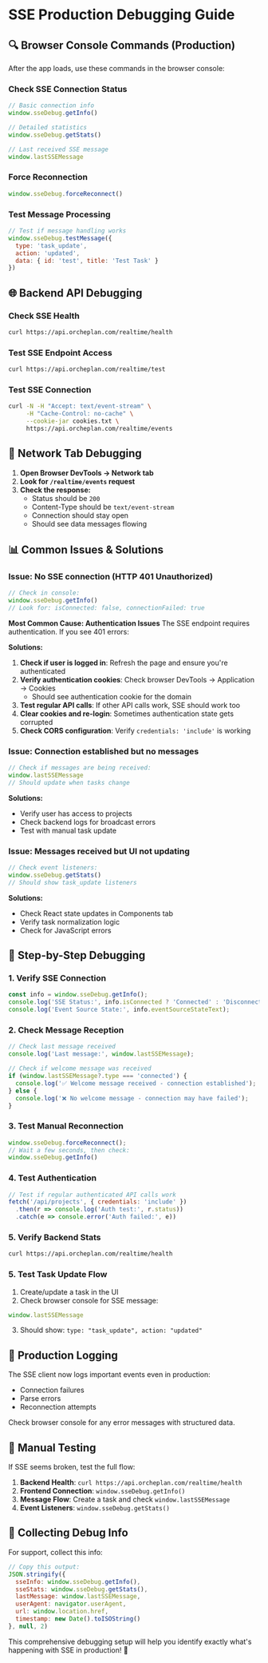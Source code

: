 # SSE Production Debugging Guide

## 🔍 Browser Console Commands (Production)

After the app loads, use these commands in the browser console:

### Check SSE Connection Status
```javascript
// Basic connection info
window.sseDebug.getInfo()

// Detailed statistics
window.sseDebug.getStats()

// Last received SSE message
window.lastSSEMessage
```

### Force Reconnection
```javascript
window.sseDebug.forceReconnect()
```

### Test Message Processing
```javascript
// Test if message handling works
window.sseDebug.testMessage({
  type: 'task_update',
  action: 'updated',
  data: { id: 'test', title: 'Test Task' }
})
```

## 🌐 Backend API Debugging

### Check SSE Health
```bash
curl https://api.orcheplan.com/realtime/health
```

### Test SSE Endpoint Access
```bash
curl https://api.orcheplan.com/realtime/test
```

### Test SSE Connection
```bash
curl -N -H "Accept: text/event-stream" \
     -H "Cache-Control: no-cache" \
     --cookie-jar cookies.txt \
     https://api.orcheplan.com/realtime/events
```

## 🔧 Network Tab Debugging

1. **Open Browser DevTools → Network tab**
2. **Look for `/realtime/events` request**
3. **Check the response:**
   - Status should be `200`
   - Content-Type should be `text/event-stream`
   - Connection should stay open
   - Should see data messages flowing

## 📊 Common Issues & Solutions

### Issue: No SSE connection (HTTP 401 Unauthorized)
```javascript
// Check in console:
window.sseDebug.getInfo()
// Look for: isConnected: false, connectionFailed: true
```

**Most Common Cause: Authentication Issues**
The SSE endpoint requires authentication. If you see 401 errors:

**Solutions:**
1. **Check if user is logged in**: Refresh the page and ensure you're authenticated
2. **Verify authentication cookies**: Check browser DevTools → Application → Cookies
   - Should see authentication cookie for the domain
3. **Test regular API calls**: If other API calls work, SSE should work too
4. **Clear cookies and re-login**: Sometimes authentication state gets corrupted
5. **Check CORS configuration**: Verify `credentials: 'include'` is working

### Issue: Connection established but no messages
```javascript
// Check if messages are being received:
window.lastSSEMessage
// Should update when tasks change
```

**Solutions:**
- Verify user has access to projects
- Check backend logs for broadcast errors
- Test with manual task update

### Issue: Messages received but UI not updating
```javascript
// Check event listeners:
window.sseDebug.getStats()
// Should show task_update listeners
```

**Solutions:**
- Check React state updates in Components tab
- Verify task normalization logic
- Check for JavaScript errors

## 🔬 Step-by-Step Debugging

### 1. Verify SSE Connection
```javascript
const info = window.sseDebug.getInfo();
console.log('SSE Status:', info.isConnected ? 'Connected' : 'Disconnected');
console.log('Event Source State:', info.eventSourceStateText);
```

### 2. Check Message Reception
```javascript
// Check last message received
console.log('Last message:', window.lastSSEMessage);

// Check if welcome message was received
if (window.lastSSEMessage?.type === 'connected') {
  console.log('✅ Welcome message received - connection established');
} else {
  console.log('❌ No welcome message - connection may have failed');
}
```

### 3. Test Manual Reconnection
```javascript
window.sseDebug.forceReconnect();
// Wait a few seconds, then check:
window.sseDebug.getInfo()
```

### 4. Test Authentication
```javascript
// Test if regular authenticated API calls work
fetch('/api/projects', { credentials: 'include' })
  .then(r => console.log('Auth test:', r.status))
  .catch(e => console.error('Auth failed:', e))
```

### 5. Verify Backend Stats
```bash
curl https://api.orcheplan.com/realtime/health
```

### 5. Test Task Update Flow
1. Create/update a task in the UI
2. Check browser console for SSE message:
```javascript
window.lastSSEMessage
```
3. Should show: `type: "task_update", action: "updated"`

## 🚨 Production Logging

The SSE client now logs important events even in production:
- Connection failures
- Parse errors
- Reconnection attempts

Check browser console for any error messages with structured data.

## 🔄 Manual Testing

If SSE seems broken, test the full flow:

1. **Backend Health**: `curl https://api.orcheplan.com/realtime/health`
2. **Frontend Connection**: `window.sseDebug.getInfo()`
3. **Message Flow**: Create a task and check `window.lastSSEMessage`
4. **Event Listeners**: `window.sseDebug.getStats()`

## 📝 Collecting Debug Info

For support, collect this info:

```javascript
// Copy this output:
JSON.stringify({
  sseInfo: window.sseDebug.getInfo(),
  sseStats: window.sseDebug.getStats(),
  lastMessage: window.lastSSEMessage,
  userAgent: navigator.userAgent,
  url: window.location.href,
  timestamp: new Date().toISOString()
}, null, 2)
```

This comprehensive debugging setup will help you identify exactly what's happening with SSE in production! 🎯